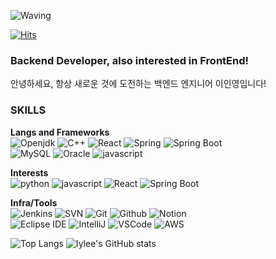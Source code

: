 ![Waving](https://capsule-render.vercel.app/api?type=waving&height=300&color=gradient&text=Hi,%20I'm%20Inyoung&textBg=false&fontAlign=50&fontAlignY=45&rotate=0)

[![Hits](https://hits.seeyoufarm.com/api/count/incr/badge.svg?url=https%3A%2F%2Fgithub.com%2Fiylee15%2Fhit-counter&count_bg=%23FFB030&title_bg=%23555555&icon=&icon_color=%23E7E7E7&title=visitor&edge_flat=false)](https://hits.seeyoufarm.com)

### Backend Developer, also interested in FrontEnd!
안녕하세요, 항상 새로운 것에 도전하는 백엔드 엔지니어 이인영입니다!

### SKILLS
**Langs and Frameworks**<br>
![Openjdk](https://img.shields.io/badge/java-000000?style=for-the-badge&logo=openjdk)
![C++](https://img.shields.io/badge/C%2B%2B-00599C?style=for-the-badge&logo=cplusplus)
![React](https://img.shields.io/badge/React-61DAFB?style=for-the-badge&logo=react&logoColor=white)
![Spring](https://img.shields.io/badge/spring-6DB33F?style=for-the-badge&logo=spring&logoColor=white)
![Spring Boot](https://img.shields.io/badge/Spring%20Boot-6DB33F?style=for-the-badge&logo=springboot&logoColor=white)  
![MySQL](https://img.shields.io/badge/MySQL-4479A1?style=for-the-badge&logo=mysql&logoColor=white)
![Oracle](https://img.shields.io/badge/Oracle-F80000?style=for-the-badge&logo=oracle&logoColor=white)
![javascript](https://img.shields.io/badge/JAVASCRIPT-F7DF1E?style=for-the-badge&logo=javascript&logoColor=white)


**Interests**  
![python](https://img.shields.io/badge/python-3776AB?style=for-the-badge&logo=python&logoColor=white)
![javascript](https://img.shields.io/badge/JAVASCRIPT-F7DF1E?style=for-the-badge&logo=javascript&logoColor=white)
![React](https://img.shields.io/badge/React-61DAFB?style=for-the-badge&logo=react&logoColor=white)
![Spring Boot](https://img.shields.io/badge/Spring%20Boot-6DB33F?style=for-the-badge&logo=springboot&logoColor=white)  


**Infra/Tools**  
![Jenkins](https://img.shields.io/badge/Jenkins-D24939?style=for-the-badge&logo=jenkins&logoColor=white)
![SVN](https://img.shields.io/badge/SVN-skyblue?style=for-the-badge)
![Git](https://img.shields.io/badge/git-F05032?style=for-the-badge&logo=git&logoColor=white)
![Github](https://img.shields.io/badge/github-181717?style=for-the-badge&logo=github)
![Notion](https://img.shields.io/badge/notion-000000?style=for-the-badge&logo=notion)  
![Eclipse IDE](https://img.shields.io/badge/eclipse-2C2255?style=for-the-badge&logo=eclipseide)
![IntelliJ](https://img.shields.io/badge/intellij-000000?style=for-the-badge&logo=intellijidea)
![VSCode](https://img.shields.io/badge/VSCODE-blue?style=for-the-badge)
![AWS](https://img.shields.io/badge/AWS-navy?style=for-the-badge)  

![Top Langs](https://github-readme-stats.vercel.app/api/top-langs/?username=iylee15&layout=compact)
![Iylee's GitHub stats](https://github-readme-stats.vercel.app/api?username=iylee15&show_icons=true&theme=tokyonight)
